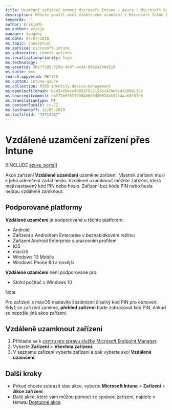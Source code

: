 ```yaml
---
title: Uzamčení zařízení pomocí Microsoft Intune – Azure | Microsoft Docs
description: Můžete použít akci Vzdáleného uzamčení v Microsoft Intun k uzamčení zařízení chráněného kódem PIN nebo heslem.
keywords: ''
author: ErikjeMS
ms.author: erikje
manager: dougeby
ms.date: 03/07/2018
ms.topic: conceptual
ms.service: microsoft-intune
ms.subservice: remote-actions
ms.localizationpriority: high
ms.technology: ''
ms.assetid: 3b67f285-229d-4a0f-ae34-0402a20b4518
ms.suite: ems
search.appverid: MET150
ms.custom: intune-azure
ms.collection: M365-identity-device-management
ms.openlocfilehash: bce5a89ecc49952f5c21536c429e9cd3309b13c3
ms.sourcegitcommit: ebf72b038219904d6e7d20024b107f4aa68f57e6
ms.translationtype: MT
ms.contentlocale: cs-CZ
ms.lasthandoff: 12/05/2019
ms.locfileid: "73712267"
---
```

# <a name="remotely-lock-devices-with-intune"></a>Vzdálené uzamčení zařízení přes Intune

[!INCLUDE [azure_portal](../includes/azure_portal.md)]

Akce zařízení **Vzdálené uzamčení** uzamkne zařízení. Vlastník zařízení musí k jeho odemčení zadat heslo. Vzdáleně uzamknout můžete zařízení, která mají nastavený kód PIN nebo heslo. Zařízení bez kódu PIN nebo hesla nejdou vzdáleně zamknout.

## <a name="supported-platforms"></a>Podporované platformy

**Vzdálené uzamčení** je podporované u těchto platforem:

- Android
- Zařízení s Androidem Enterprise v beznabídkovém režimu
- Zařízení Android Enterprise s pracovním profilem
- iOS
- macOS
- Windows 10 Mobile
- Windows Phone 8.1 a novější

**Vzdálené uzamčení** není podporované pro:
- Stolní počítač s Windows 10

> [!NOTE]
> Pro zařízení s macOS nastavíte šestimístní číselný kód PIN pro obnovení. Když se zařízení zamkne, **přehled zařízení** bude zobrazovat kód PIN, dokud se nepošle jiná akce zařízení.

## <a name="remote-lock-a-device"></a>Vzdáleně uzamknout zařízení

1. Přihlaste se k [centru pro správu služby Microsoft Endpoint Manager](https://go.microsoft.com/fwlink/?linkid=2109431).
3. Vyberte **Zařízení** > **Všechna zařízení**.
4. V seznamu zařízení vyberte zařízení a pak vyberte akci **Vzdálené uzamčení**.

## <a name="next-steps"></a>Další kroky

- Pokud chcete zobrazit stav akce, vyberte **Microsoft Intune** > **Zařízení** > **Akce zařízení**. 
- Další akce, které vám můžou pomoct se správou zařízení, najdete v tématu [Dostupné akce](device-management.md).
